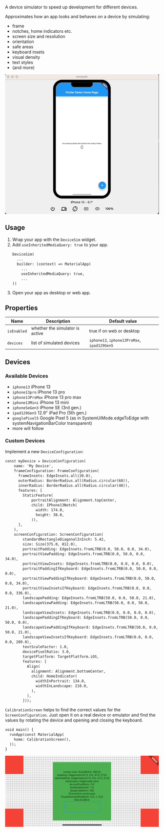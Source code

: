 A device simulator to speed up development for different devices.

Approximates how an app looks and behaves on a device by simulating:

- frame
- notches, home indicators etc.
- screen size and resolution
- orientation
- safe areas
- keyboard insets
- visual density
- text styles
- (and more)

![Sample](device_sim.gif)

## Usage

1. Wrap your app with the `DeviceSim` widget.
2. Add `useInheritedMediaQuery: true` to your app.
    ```
    DeviceSim(
      ...
      builder: (context) => MaterialApp(
        ...
        useInheritedMediaQuery: true,
        ...      
    ))
    ```
3. Open your app as desktop or web app.

## Properties

| Name        | Description                     | Default value                               |
|-------------|---------------------------------|---------------------------------------------|
| `isEnabled` | whether the simulator is active | true if on web or desktop                   |
| `devices`   | list of simulated devices       | `iphone13`, `iphone13ProMax`, `ipad129Gen5` |

## Devices

### Available Devices

- `iphone13` iPhone 13
- `iphone13pro` iPhone 13 pro
- `iphone13ProMax` iPhone 13 pro max
- `iphone13Mini` iPhone 13 mini
- `iphoneSeGen3` iPhone SE (3rd gen.)
- `ipad129Gen5` 12.9" iPad Pro (5th gen.)
- `googlePixel5` Google Pixel 5 (as in SystemUiMode.edgeToEdge with systemNavigationBarColor transparent)
- more will follow


### Custom Devices

Implement a new `DeviceConfiguration`:

```
const myDevice = DeviceConfiguration(
    name: 'My Device',
    frameConfiguration: FrameConfiguration(
      frameInsets: EdgeInsets.all(20.0),
      outerRadius: BorderRadius.all(Radius.circular(68)),
      innerRadius: BorderRadius.all(Radius.circular(48)),
      features: [
        StaticFeature(
            portraitAlignment: Alignment.topCenter,
            child: IPhone13Notch(
              width: 174.0,
              height: 38.0,
            )),
      ],
    ),
    screenConfiguration: ScreenConfiguration(
        standardRectangleDiagonalInInch: 5.42,
        size: Size(375.0, 812.0),
        portraitPadding: EdgeInsets.fromLTRB(0.0, 50.0, 0.0, 34.0),
        portraitViewPadding: EdgeInsets.fromLTRB(0.0, 50.0, 0.0, 34.0),
        portraitViewInsets: EdgeInsets.fromLTRB(0.0, 0.0, 0.0, 0.0),
        portraitPaddingIfKeyboard: EdgeInsets.fromLTRB(0.0, 50.0, 0.0, 0.0),
        portraitViewPaddingIfKeyboard: EdgeInsets.fromLTRB(0.0, 50.0, 0.0, 34.0),
        portraitViewInsetsIfKeyboard: EdgeInsets.fromLTRB(0.0, 0.0, 0.0, 336.0),
        landscapePadding: EdgeInsets.fromLTRB(50.0, 0.0, 50.0, 21.0),
        landscapeViewPadding: EdgeInsets.fromLTRB(50.0, 0.0, 50.0, 21.0),
        landscapeViewInsets: EdgeInsets.fromLTRB(0.0, 0.0, 0.0, 0.0),
        landscapePaddingIfKeyboard: EdgeInsets.fromLTRB(50.0, 0.0, 50.0, 0.0),
        landscapeViewPaddingIfKeyboard: EdgeInsets.fromLTRB(50.0, 0.0, 50.0, 21.0),
        landscapeViewInsetsIfKeyboard: EdgeInsets.fromLTRB(0.0, 0.0, 0.0, 209.0),
        textScaleFactor: 1.0,
        devicePixelRatio: 3.0,
        targetPlatform: TargetPlatform.iOS,
        features: [
          Align(
            alignment: Alignment.bottomCenter,
            child: HomeIndicator(
              widthInPortrait: 134.0,
              widthInLandscape: 210.0,
            ),
          ),
        ]));
```

`CalibrationScreen` helps to find the correct values for the `ScreenConfiguration`. Just open it on a real device or emulator and find the values by rotating the device and opening and closing the keyboard. 

```
void main() {
  runApp(const MaterialApp(
    home: CalibrationScreen(),
  ));
}
```

<img src="calibration_screen.png" width="700">

